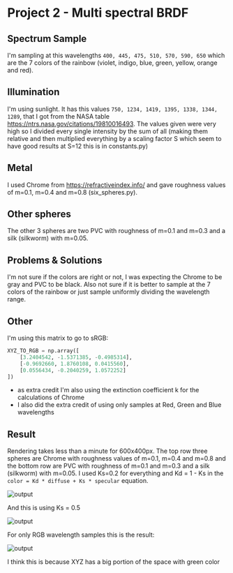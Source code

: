 # Project 2 - Multi spectral BRDF

## Spectrum Sample
I'm sampling at this wavelengths `400, 445, 475, 510, 570, 590, 650` which
are the 7 colors of the rainbow (violet, indigo, blue, green, yellow, orange
and red).

## Illumination
I'm using sunlight.
It has this values `750, 1234, 1419, 1395, 1338, 1344, 1289`, that I got from
the NASA table https://ntrs.nasa.gov/citations/19810016493. The values given
were very high so I divided every single intensity by the sum of all
(making them relative and then multiplied everything by a scaling factor S
which seem to have good results at S=12 this is in constants.py)

## Metal
I used Chrome from https://refractiveindex.info/ and gave roughness values
of m=0.1, m=0.4 and m=0.8 (six_spheres.py).

## Other spheres
The other 3 spheres are two PVC with roughness of m=0.1 and m=0.3 and a silk
(silkworm) with m=0.05.

## Problems & Solutions
I'm not sure if the colors are right or not, I was expecting the Chrome to
be gray and PVC to be black. Also not sure if it is better to sample at the
7 colors of the rainbow or just sample uniformly dividing the wavelength range.

## Other
I'm using this matrix to go to sRGB:
```python
XYZ_TO_RGB = np.array([
    [3.2404542, -1.5371385, -0.4985314],
    [-0.9692660, 1.8760108, 0.0415560],
    [0.0556434, -0.2040259, 1.0572252]
])
```
- as extra credit I'm also using the extinction coefficient k for the calculations of Chrome
- I also did the extra credit of using only samples at Red, Green and Blue wavelengths

## Result
Rendering takes less than a minute for 600x400px. The top row three spheres are
Chrome with roughness values of m=0.1, m=0.4 and m=0.8 and the bottom row are
PVC with roughness of m=0.1 and m=0.3 and a silk (silkworm) with m=0.05. I used
Ks=0.2 for everything and Kd = 1 - Ks in the
`color = Kd * diffuse + Ks * specular` equation.

![output](output/ks2.jpg)

And this is using Ks = 0.5

![output](output/ks05.jpg)

For only RGB wavelength samples this is the result:

![output](output/rgb.jpg)

I think this is because XYZ has a big portion of the space with green color
